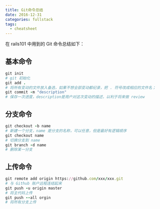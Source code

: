 ```yaml
---
title: Git命令总结
date: 2016-12-31
categories: fullstack
tags:
  - cheatsheet
---
```


在 rails101 中用到的 Git 命令总结如下：

## 基本命令
```ruby
git init
# git 初始化
git add .
# 将所有变动的文件放入备选，如果不想全部变动都纪录，把 . 符号改成相应的文件名；
git commit -m "description"
# 保存一次进度，description是用户对这次变动的描述，以利于将来做 review
```

## 分支命令
```ruby
git checkout -b name
# 新建一个分支，name 是分支的名称，可以任意，但是最好有逻辑顺序
git checkout name
# 切换分支到 name
git branch -d name
# 删除某一分支
```

## 上传命令
```ruby
git remote add origin https://github.com/xxx/xxx.git
# 与 Github 账户远程连结起来
git push -u origin master
# 将主代码上传
git push --all orgin
# 将所有分支上传
```
